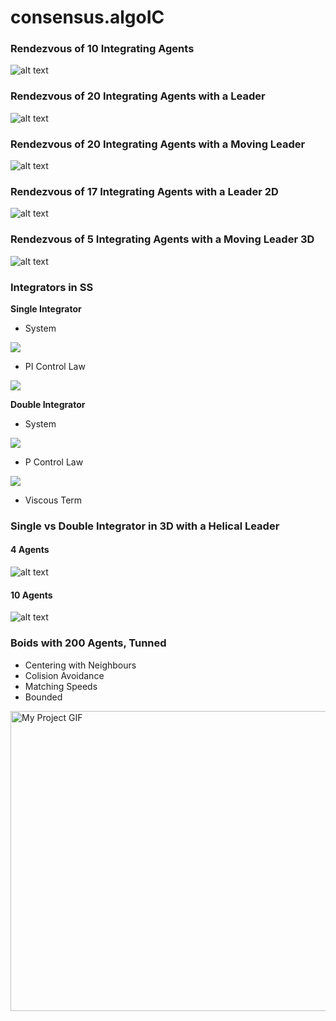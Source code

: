 # consensus.algoIC

### Rendezvous of 10 Integrating Agents
![alt text](https://github.com/marcotulio956/consensus.algoIC/blob/master/img/rzvs-1d_10agents.png)

### Rendezvous of 20 Integrating Agents with a Leader
![alt text](https://github.com/marcotulio956/consensus.algoIC/blob/master/img/rzvs_leader-1d_20agents.png)

### Rendezvous of 20 Integrating Agents with a Moving Leader
![alt text](https://github.com/marcotulio956/consensus.algoIC/blob/master/img/rzvs_sin_leader-1d_20agents.png)

### Rendezvous of 17 Integrating Agents with a Leader 2D
![alt text](https://github.com/marcotulio956/consensus.algoIC/blob/master/img/rzvs_leader-2d_17agents.png)

### Rendezvous of 5 Integrating Agents with a Moving Leader 3D
![alt text](https://github.com/marcotulio956/consensus.algoIC/blob/master/img/rzvs_circular_leader-3d_5agents.png)

### Integrators in SS
**Single Integrator**
  - System 
<img src="https://latex.codecogs.com/svg.image?x'(t)=u(t)\\x(t)=\int&space;u(t)&space;\\x_1=x,x_2=x'&space;\\x'_1=x_2,x'_2=u(t)&space;\\"/> 
       
  - PI Control Law
<img src="https://latex.codecogs.com/svg.image?u_k(t)=E_P&space;&plus;&space;E_I(t),\quad&space;k=[2,n]\\E_P=K_p\sum^n_{i=1}w_{i,0}.e_{i,0}=K_p\sum^n_{i=1}w_{i,0}(x_i-x_0)\\E_I(t)=K_i\sum_{i=-\infty}^t\sum^n_{i=1}&space;w_{i,0}.e_{i,0}(t)=K_i\sum_{i=-\infty}^t\sum^n_{i=1}&space;w_{i,0}.(x_i(t)-x_0(t))\\&space;"/> 
        
**Double Integrator**
  - System
<img src="https://latex.codecogs.com/svg.image?x''(t)=u(t)&space;\\x(t)=\int\int&space;u(t)&space;\\x_1=x,&space;x_2=x'\\x_1'=x_2,x_2'=u(t)&space;"/> 

  - P Control Law
<img src="https://latex.codecogs.com/svg.image?u_k(t)=K_p\sum^n_{i=1}w_{i,0}.e_{i,0}=K_p\sum^n_{i=1}w_{i,0}(x_i-x_0),&space;\quad&space;k=[2,n]"/> 

  - Viscous Term
  

### Single vs Double Integrator in 3D with a Helical Leader
#### 4 Agents
![alt text](https://github.com/marcotulio956/consensus.algoIC/blob/master/img/rzvs_ia_vs_dia_4agents.png)
#### 10 Agents
![alt text](https://github.com/marcotulio956/consensus.algoIC/blob/master/img/rzvs_ia_vs_dia_10agents.png)


### Boids with 200 Agents, Tunned
- Centering with Neighbours
- Colision Avoidance
- Matching Speeds
- Bounded

<img src="https://github.com/marcotulio956/consensus.algoIC/blob/master/img/boids_tunned_200agents.gif" alt="My Project GIF" width="640" height="480">
